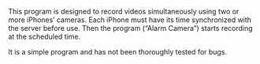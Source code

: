 This program is designed to record videos simultaneously using two or more iPhones’ cameras. 
Each iPhone must have its time synchronized with the server before use. 
Then the program (“Alarm Camera”) starts recording at the scheduled time. 

It is a simple program and has not been thoroughly tested for bugs.
